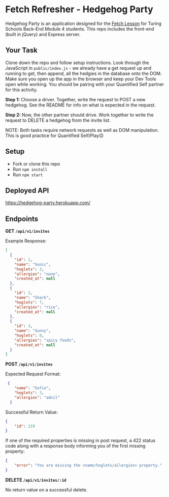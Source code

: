 # Fetch Refresher - Hedgehog Party

Hedgehog Party is an application designed for the [Fetch Lesson](http://backend.turing.io/module4/lessons/fetch_refresher) for Turing Schools Back-End Module 4 students. This repo includes the front-end (built in jQuery) and Express server.

## Your Task

Clone down the repo and follow setup instructions. Look through the JavaScript in `public/index.js` - we already have a get request up and running to get, then append, all the hedgies in the database onto the DOM. Make sure you open up the app in the browser and keep your Dev Tools open while working. You should be pairing with your Quantified Self partner for this activity.

**Step 1:** Choose a driver. Together, write the request to POST a new hedgehog. See the README for info on what is expected in the request.

**Step 2:** Now, the other partner should drive. Work together to write the request to DELETE a hedgehog from the invite list.

NOTE: Both tasks require network requests as well as DOM manipulation. This is good practice for Quantified Self/Play😊

## Setup

- Fork or clone this repo
- Run `npm install`
- Run `npm start`

## Deployed API

https://hedgehog-party.herokuapp.com/

## Endpoints

**GET `/api/v1/invites`**

Example Response: 
```json
[
  {
    "id": 1,
    "name": "Sonic",
    "hoglets": 3,
    "allergies": "none",
    "created_at": null
  },
  {
    "id": 2,
    "name": "Shark",
    "hoglets": 7,
    "allergies": "rice",
    "created_at": null
  },
  {
    "id": 3,
    "name": "Sunny",
    "hoglets": 0,
    "allergies": "spicy foods",
    "created_at": null
  }
]
```

**POST `/api/v1/invites`**

Expected Request Format:
```json
 {
    "name": "Sofie",
    "hoglets": 3,
    "allergies": "advil"
  }
```

Successful Return Value:
```json
{
    "id": 219
}
```

If one of the required properties is missing in post request, a 422 status code along with a response body informing you of the first missing property:

```json
{
    "error": "You are missing the <name/hoglets/allergies> property."
}
```

**DELETE `/api/v1/invites/:id`**

No return value on a successful delete.

